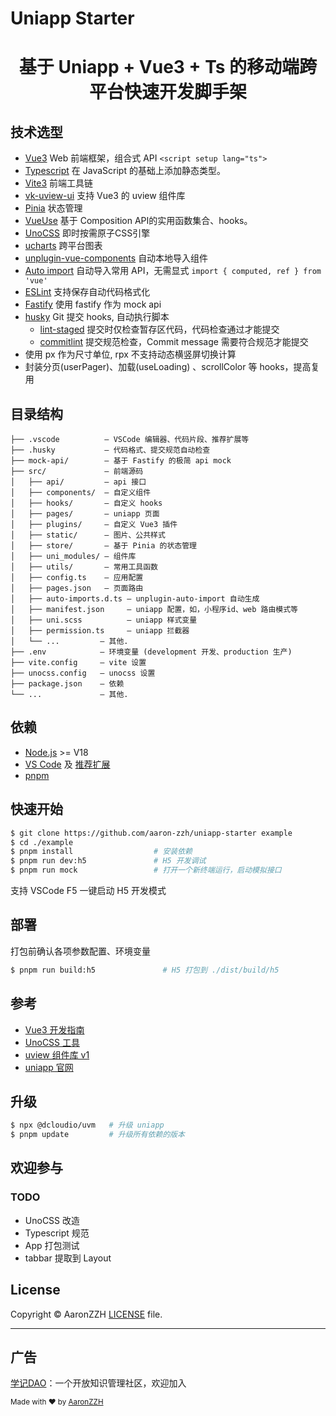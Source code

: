 # Uniapp Starter

<h1 align="center">
  基于 Uniapp + Vue3 + Ts 的移动端跨平台快速开发脚手架
</h1>

## 技术选型

- [Vue3](https://cn.vuejs.org/) Web 前端框架，组合式 API `<script setup lang="ts">`
- [Typescript](https://www.typescriptlang.org/) 在 JavaScript 的基础上添加静态类型。
- [Vite3](https://cn.vitejs.dev/) 前端工具链
- [vk-uview-ui](https://vkuviewdoc.fsq.pub/) 支持 Vue3 的 uview 组件库
- [Pinia](https://pinia.vuejs.org/) 状态管理
- [VueUse](https://vueuse.org/) 基于 Composition API的实用函数集合、hooks。
- [UnoCSS](https://github.com/antfu/unocss) 即时按需原子CSS引擎
- [ucharts](https://www.ucharts.cn/) 跨平台图表
- [unplugin-vue-components](https://github.com/antfu/unplugin-vue-components) 自动本地导入组件
- [Auto import](https://github.com/antfu/unplugin-auto-import) 自动导入常用 API，无需显式 `import { computed, ref } from 'vue'`
- [ESLint](https://eslint.org/) 支持保存自动代码格式化
- [Fastify](https://github.com/fastify/fastify) 使用 fastify 作为 mock api
- [husky](https://typicode.github.io/husky/#/) Git 提交 hooks, 自动执行脚本
  - [lint-staged](https://github.com/okonet/lint-staged) 提交时仅检查暂存区代码，代码检查通过才能提交
  - [commitlint](https://commitlint.js.org/#/) 提交规范检查，Commit message 需要符合规范才能提交
- 使用 px 作为尺寸单位, rpx 不支持动态横竖屏切换计算
- 封装分页(userPager)、加载(useLoading) 、scrollColor 等 hooks，提高复用

## 目录结构

```
├── .vscode          — VSCode 编辑器、代码片段、推荐扩展等
├── .husky           — 代码格式、提交规范自动检查
├── mock-api/        — 基于 Fastify 的极简 api mock
├── src/             — 前端源码
│   ├── api/         — api 接口
│   ├── components/  — 自定义组件
│   ├── hooks/       — 自定义 hooks
│   ├── pages/       — uniapp 页面
│   ├── plugins/     — 自定义 Vue3 插件
│   ├── static/      — 图片、公共样式
│   ├── store/       — 基于 Pinia 的状态管理
│   ├── uni_modules/ — 组件库
│   ├── utils/       — 常用工具函数
│   ├── config.ts    — 应用配置
│   ├── pages.json   — 页面路由
│   ├── auto-imports.d.ts — unplugin-auto-import 自动生成
│   ├── manifest.json     — uniapp 配置，如，小程序id、web 路由模式等
│   ├── uni.scss          — uniapp 样式变量
│   ├── permission.ts     — uniapp 拦截器
│   └── ...         — 其他.
├── .env            — 环境变量 (development 开发、production 生产)
├── vite.config     — vite 设置
├── unocss.config   — unocss 设置
├── package.json    — 依赖
└── ...             — 其他.
```

## 依赖

- [Node.js](https://nodejs.org/) >= V18
- [VS Code](https://code.visualstudio.com/) 及 [推荐扩展](.vscode/extensions.json)
- [pnpm](https://pnpm.io/)

## 快速开始

```bash
$ git clone https://github.com/aaron-zzh/uniapp-starter example
$ cd ./example
$ pnpm install                  # 安装依赖
$ pnpm run dev:h5               # H5 开发调试
$ pnpm run mock                 # 打开一个新终端运行，启动模拟接口
```

支持 VSCode F5 一键启动 H5 开发模式

## 部署

打包前确认各项参数配置、环境变量

```bash
$ pnpm run build:h5               # H5 打包到 ./dist/build/h5
```

## 参考

- [Vue3 开发指南](https://cn.vuejs.org/guide/introduction.html)
- [UnoCSS 工具](https://uno.antfu.me/)
- [uview 组件库 v1](https://v1.uviewui.com/)
- [uniapp 官网](https://uniapp.dcloud.net.cn/)

## 升级

```bash
$ npx @dcloudio/uvm   # 升级 uniapp
$ pnpm update         # 升级所有依赖的版本
```

## 欢迎参与

### TODO

- UnoCSS 改造
- Typescript 规范
- App 打包测试
- tabbar 提取到 Layout

## License

Copyright © AaronZZH
[LICENSE](https://github.com/aaron-zzh/uniapp-starter/blob/main/LICENSE) file.

---

## 广告

[学记DAO](https://github.com/tfwai/tfw-community)：一个开放知识管理社区，欢迎加入

<sup>Made with ♥ by [AaronZZH](http://aaronzzh.cn)</sup>
